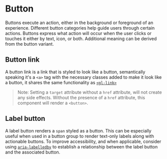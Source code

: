 # Button

<!-- STORY -->

Buttons execute an action, either in the background or foreground of an experience. Different button categories help guide users through certain actions. Buttons express what action will occur when the user clicks or touches it either by text, icon, or both. Additional meaning can be derived from the button variant.

## Button link

A button link is a link that is styled to look like a button, semantically speaking it's a `<a>` tag
with the necessary classes added to make it look like a button, it shares the same functionality as [`<gl-link>`]

> Note: Setting a `target` attribute without a `href` attribute, will not create any side effects. Without the presence of a `href` attribute, this component will render a `<button>`.

[`<gl-link>`]: ./?path=/story/base-link--default-link

## Label button

A label button renders a `span` styled as a button. This can be especially useful when used in a
button group to render text-only labels along with actionable buttons. To improve accessibility, and when applicable, consider using [`aria-labelledby`] to establish a
relationship between the label button and the associated button.

[`aria-labelledby`]: https://developer.mozilla.org/en-US/docs/Web/Accessibility/ARIA/ARIA_Techniques/Using_the_aria-labelledby_attribute

